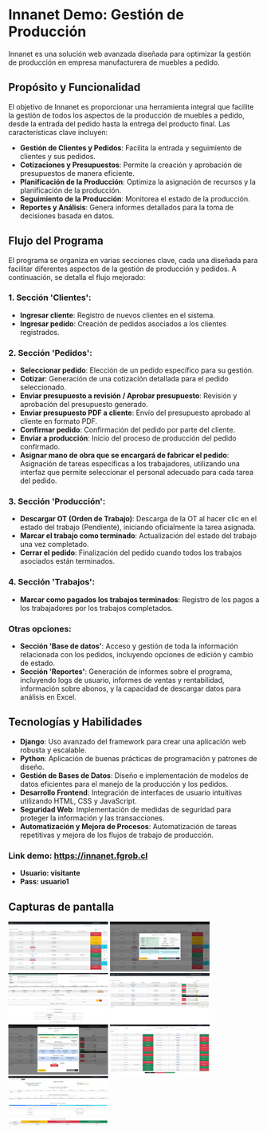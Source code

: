 # Innanet Demo: Gestión de Producción
Innanet es una solución web avanzada diseñada para optimizar la gestión de producción en empresa manufacturera de muebles a pedido.

## Propósito y Funcionalidad

El objetivo de Innanet es proporcionar una herramienta integral que facilite la gestión de todos los aspectos de la producción de muebles a pedido, desde la entrada del pedido hasta la entrega del producto final. Las características clave incluyen:

- **Gestión de Clientes y Pedidos**: Facilita la entrada y seguimiento de clientes y sus pedidos.
- **Cotizaciones y Presupuestos**: Permite la creación y aprobación de presupuestos de manera eficiente.
- **Planificación de la Producción**: Optimiza la asignación de recursos y la planificación de la producción.
- **Seguimiento de la Producción**: Monitorea el estado de la producción.
- **Reportes y Análisis**: Genera informes detallados para la toma de decisiones basada en datos.

## Flujo del Programa

El programa se organiza en varias secciones clave, cada una diseñada para facilitar diferentes aspectos de la gestión de producción y pedidos. A continuación, se detalla el flujo mejorado:

### 1. Sección 'Clientes':
- **Ingresar cliente**: Registro de nuevos clientes en el sistema.
- **Ingresar pedido**: Creación de pedidos asociados a los clientes registrados.

### 2. Sección 'Pedidos':
- **Seleccionar pedido**: Elección de un pedido específico para su gestión.
- **Cotizar**: Generación de una cotización detallada para el pedido seleccionado.
- **Enviar presupuesto a revisión / Aprobar presupuesto**: Revisión y aprobación del presupuesto generado.
- **Enviar presupuesto PDF a cliente**: Envío del presupuesto aprobado al cliente en formato PDF.
- **Confirmar pedido**: Confirmación del pedido por parte del cliente.
- **Enviar a producción**: Inicio del proceso de producción del pedido confirmado.
- **Asignar mano de obra que se encargará de fabricar el pedido**: Asignación de tareas específicas a los trabajadores, utilizando una interfaz que permite seleccionar el personal adecuado para cada tarea del pedido.

### 3. Sección 'Producción':
- **Descargar OT (Orden de Trabajo)**: Descarga de la OT al hacer clic en el estado del trabajo (Pendiente), iniciando oficialmente la tarea asignada.
- **Marcar el trabajo como terminado**: Actualización del estado del trabajo una vez completado.
- **Cerrar el pedido**: Finalización del pedido cuando todos los trabajos asociados están terminados.

### 4. Sección 'Trabajos':
- **Marcar como pagados los trabajos terminados**: Registro de los pagos a los trabajadores por los trabajos completados.

### Otras opciones:
- **Sección 'Base de datos'**: Acceso y gestión de toda la información relacionada con los pedidos, incluyendo opciones de edición y cambio de estado.
- **Sección 'Reportes'**: Generación de informes sobre el programa, incluyendo logs de usuario, informes de ventas y rentabilidad, información sobre abonos, y la capacidad de descargar datos para análisis en Excel.

## Tecnologías y Habilidades

- **Django**: Uso avanzado del framework para crear una aplicación web robusta y escalable.
- **Python**: Aplicación de buenas prácticas de programación y patrones de diseño.
- **Gestión de Bases de Datos**: Diseño e implementación de modelos de datos eficientes para el manejo de la producción y los pedidos.
- **Desarrollo Frontend**: Integración de interfaces de usuario intuitivas utilizando HTML, CSS y JavaScript.
- **Seguridad Web**: Implementación de medidas de seguridad para proteger la información y las transacciones.
- **Automatización y Mejora de Procesos**: Automatización de tareas repetitivas y mejora de los flujos de trabajo de producción.

### Link demo: https://innanet.fgrob.cl
   - **Usuario: visitante**
   - **Pass: usuario1**
     
## Capturas de pantalla
<img src="https://github.com/fgrob/innanet-demo/blob/main/Screenshots/Home.png?raw=true" width="200" height="100"></img>
<img src="https://github.com/fgrob/innanet-demo/blob/main/Screenshots/Home-modal.png?raw=true" width="200" height="100"></img>
<img src="https://github.com/fgrob/innanet-demo/blob/main/Screenshots/Presupuesto.png?raw=true" width="200" height="100"></img>
<img src="https://github.com/fgrob/innanet-demo/blob/main/Screenshots/Produccion.png?raw=true" width="200" height="100"></img>
<img src="https://github.com/fgrob/innanet-demo/blob/main/Screenshots/Produccion-modal.png?raw=true" width="200" height="100"></img>
<img src="https://github.com/fgrob/innanet-demo/blob/main/Screenshots/Trabajos.png?raw=true" width="200" height="100"></img>
<img src="https://github.com/fgrob/innanet-demo/blob/main/Screenshots/Informe%20Resumen.png?raw=true" width="200" height="100"></img>



